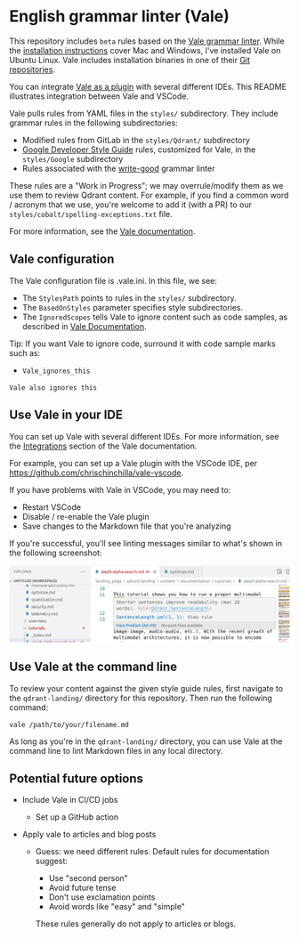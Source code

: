 # English grammar linter (Vale)

This repository includes `beta` rules based on the [Vale grammar linter](https://vale.sh). While the [installation instructions](https://vale.sh/docs/vale-cli/installation/#package-managers) cover Mac and Windows, I've installed Vale on Ubuntu Linux. Vale includes
installation binaries in one of their [Git repositories](https://github.com/errata-ai/vale/releases).

You can integrate [Vale as a plugin](https://vale.sh/docs/integrations/guide/) with 
several different IDEs. This README illustrates integration between Vale and VSCode.

Vale pulls rules from YAML files in the `styles/` subdirectory. They include grammar rules in the following subdirectories:

- Modified rules from GitLab in the `styles/Qdrant/` subdirectory
- [Google Developer Style Guide](https://github.com/errata-ai/Google) rules, customized for Vale, in the `styles/Google` subdirectory
- Rules associated with the [write-good](https://github.com/btford/write-good) grammar linter

These rules are a "Work in Progress"; we may overrule/modify them as we use them to review Qdrant content. For example, if you find a common word / acronym that we use, you're
welcome to add it (with a PR) to our `styles/cobalt/spelling-exceptions.txt` file.

For more information, see the [Vale documentation](https://vale.sh/).

## Vale configuration

The Vale configuration file is .vale.ini. In this file, we see: 

- The `StylesPath` points to rules in the `styles/` subdirectory.
- The `BasedOnStyles` parameter specifies style subdirectories.
- The `IgnoredScopes` tells Vale to ignore content such as code samples, as described in [Vale Documentation](https://vale.sh/docs/topics/config/#ignoredscopes).

Tip: If you want Vale to ignore code, surround it with code sample marks such as:

- `Vale_ignores_this`
```
Vale also ignores this
```

## Use Vale in your IDE

You can set up Vale with several different IDEs. For more information, see the
[Integrations](https://vale.sh/docs/integrations/guide/) section of the Vale documentation.

For example, you can set up a Vale plugin with the VSCode IDE, per
https://github.com/chrischinchilla/vale-vscode.

If you have problems with Vale in VSCode, you may need to:

- Restart VSCode
- Disable / re-enable the Vale plugin
- Save changes to the Markdown file that you're analyzing

If you're successful, you'll see linting messages similar to what's shown in the following screenshot:

<p align="center">
    <img src="static/VSCodeDemo.png">
</p>

## Use Vale at the command line

To review your content against the given style guide rules, first navigate to
the `qdrant-landing/` directory for this repository. Then run the following
command:

```
vale /path/to/your/filename.md
```

As long as you're in the `qdrant-landing/` directory, you can use Vale at the command line to lint Markdown files in any local directory.

## Potential future options

- Include Vale in CI/CD jobs

  - Set up a GitHub action

- Apply vale to articles and blog posts

  - Guess: we need different rules. Default rules for documentation suggest:

    - Use "second person"
    - Avoid future tense
    - Don't use exclamation points
    - Avoid words like "easy" and "simple"

    These rules generally do not apply to articles or blogs.
